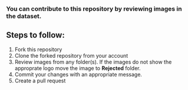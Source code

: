 ### You can contribute to this repository by reviewing images in the dataset.

## Steps to follow:
1. Fork this repository
1. Clone the forked repository from your account
1. Review images from any folder(s). If the images do not show the approprate logo move the image to **Rejected** folder. 
1. Commit your changes with an appropriate message.
1. Create a pull request
